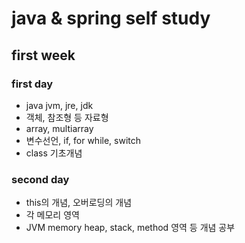 # java & spring self study
## first week
### first day
- java jvm, jre, jdk
- 객체, 참조형 등 자료형
- array, multiarray
- 변수선언, if, for while, switch
- class 기초개념
### second day
- this의 개념, 오버로딩의 개념
- 각 메모리 영역
- JVM memory heap, stack, method 영역 등 개념 공부
